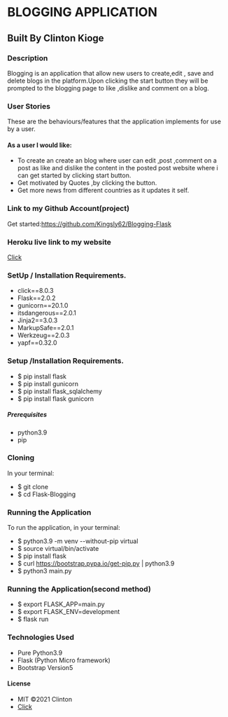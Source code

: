 # BLOGGING APPLICATION

## Built By Clinton Kioge

### Description

Blogging is an application that allow new users to create,edit , save and delete blogs in the platform.Upon clicking the start button they will be prompted to the blogging page to like ,dislike and comment on a blog.

### User Stories

These are the behaviours/features that the application implements for use by a user.

#### As a user I would like:

- To create an create an blog where user can edit ,post ,comment on a post as like and dislike the content in the posted post website where i can get started by clicking start button.
- Get motivated by Quotes ,by clicking the button.
- Get more news from different countries as it updates it self.

### Link to my Github Account(project)

Get started:https://github.com/Kingsly62/Blogging-Flask

### Heroku live link to my website

[Click]()

### SetUp / Installation Requirements.

- click==8.0.3
- Flask==2.0.2
- gunicorn==20.1.0
- itsdangerous==2.0.1
- Jinja2==3.0.3
- MarkupSafe==2.0.1
- Werkzeug==2.0.3
- yapf==0.32.0

### Setup /Installation Requirements.

- $ pip install flask
- $ pip install gunicorn
- $ pip install flask_sqlalchemy
- $ pip install flask gunicorn

##### Prerequisites

- python3.9
- pip

### Cloning

In your terminal:

- $ git clone
- $ cd Flask-Blogging

### Running the Application

To run the application, in your terminal:

- $ python3.9 -m venv --without-pip virtual
- $ source virtual/bin/activate
- $ pip install flask
- $ curl https://bootstrap.pypa.io/get-pip.py | python3.9
- $ python3 main.py

### Running the Application(second method)

- $ export FLASK_APP=main.py
- $ export FLASK_ENV=development
- $ flask run

### Technologies Used

- Pure Python3.9
- Flask (Python Micro framework)
- Bootstrap Version5

#### License

- MIT ©2021 Clinton
- [Click](https://opensource.org/civicrm/mailing/confirm?reset=1&cid=63735&sid=22975&h=fb22e32f66706d47)
